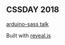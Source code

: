## CSSDAY 2018

[arduino-sass talk](https://joind.in/talk/d9e58)

Built with [reveal.js](https://github.com/hakimel/reveal.js)
